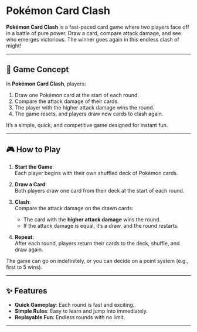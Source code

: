 # Pokémon Card Clash

**Pokémon Card Clash** is a fast-paced card game where two players face off in a battle of pure power. Draw a card, compare attack damage, and see who emerges victorious. The winner goes again in this endless clash of might!

---

## 📖 Game Concept

In **Pokémon Card Clash**, players:
1. Draw one Pokémon card at the start of each round.
2. Compare the attack damage of their cards.
3. The player with the higher attack damage wins the round.
4. The game resets, and players draw new cards to clash again.

It’s a simple, quick, and competitive game designed for instant fun.

---

## 🎮 How to Play

1. **Start the Game**:  
   Each player begins with their own shuffled deck of Pokémon cards.  

2. **Draw a Card**:  
   Both players draw one card from their deck at the start of each round.  

3. **Clash**:  
   Compare the attack damage on the drawn cards:  
   - The card with the **higher attack damage** wins the round.  
   - If the attack damage is equal, it’s a draw, and the round restarts.  

4. **Repeat**:  
   After each round, players return their cards to the deck, shuffle, and draw again.  

The game can go on indefinitely, or you can decide on a point system (e.g., first to 5 wins).

---

## ✨ Features

- **Quick Gameplay**: Each round is fast and exciting.  
- **Simple Rules**: Easy to learn and jump into immediately.  
- **Replayable Fun**: Endless rounds with no limit.  

---
